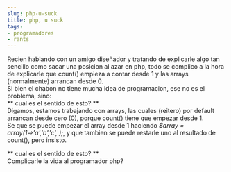 ```yaml
---
slug: php-u-suck  
title: php, u suck  
tags:  
- programadores  
- rants  
---
```

  
Recien hablando con un amigo diseñador y tratando de explicarle algo tan sencillo como sacar una posicion al azar en php, todo se complico a la hora de explicarle que count() empieza a contar desde 1 y las arrays (normalmente) arrancan desde 0.  
Si bien el chabon no tiene mucha idea de programacion, ese no es el problema, sino:  
** cual es el sentido de esto? **  
Digamos, estamos trabajando con arrays, las cuales (reitero) por default arrancan desde cero (0), porque count() tiene que empezar desde 1.  
Se que se puede empezar el array desde 1 haciendo _$array = array(1=>'a','b','c', );_, y que tambien se puede restarle uno al resultado de count(), pero insisto.  
  
** cual es el sentido de esto? **  
Complicarle la vida al programador php?  
